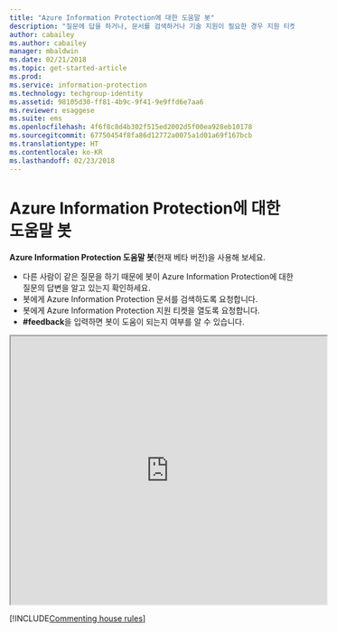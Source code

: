 ```yaml
---
title: "Azure Information Protection에 대한 도움말 봇"
description: "질문에 답을 하거나, 문서를 검색하거나 기술 지원이 필요한 경우 지원 티켓을 열기 위한 Azure Information Protection에 대한 도움말 봇."
author: cabailey
ms.author: cabailey
manager: mbaldwin
ms.date: 02/21/2018
ms.topic: get-started-article
ms.prod: 
ms.service: information-protection
ms.technology: techgroup-identity
ms.assetid: 98105d30-ff81-4b9c-9f41-9e9ffd6e7aa6
ms.reviewer: esaggese
ms.suite: ems
ms.openlocfilehash: 4f6f8c8d4b302f515ed2002d5f00ea928eb10178
ms.sourcegitcommit: 67750454f8fa86d12772a0075a1d01a69f167bcb
ms.translationtype: HT
ms.contentlocale: ko-KR
ms.lasthandoff: 02/23/2018
---
```

# <a name="help-bot-for-azure-information-protection"></a>Azure Information Protection에 대한 도움말 봇

**Azure Information Protection 도움말 봇**(현재 베타 버전)을 사용해 보세요.

- 다른 사람이 같은 질문을 하기 때문에 봇이 Azure Information Protection에 대한 질문의 답변을 알고 있는지 확인하세요.
- 봇에게 Azure Information Protection 문서를 검색하도록 요청합니다.
- 봇에게 Azure Information Protection 지원 티켓을 열도록 요청합니다.
- **#feedback**을 입력하면 봇이 도움이 되는지 여부를 알 수 있습니다.


<iframe width="560" height="475" src="https://webchat.botframework.com/embed/AIPformalBOT?s=SwZOTnCyj6w.cwA.zYE.Wdf87z08R7NHjtaev84v0nLC0urEfQJ2_5bUgvtIR9Q"></iframe>


[!INCLUDE[Commenting house rules](../includes/houserules.md)]
